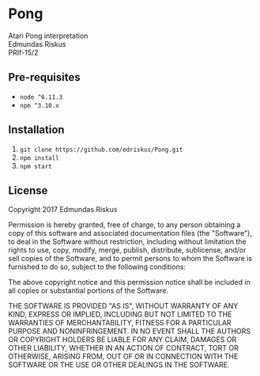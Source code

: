 # Pong
Atari Pong interpretation<br>
Edmundas Riskus<br>
PRIf-15/2

## Pre-requisites
- `node ^6.11.3`
- `npm ^3.10.x`

## Installation
1. `git clone https://github.com/edriskus/Pong.git`
2. `npm install`
3. `npm start`

## License
Copyright 2017 Edmundas Riskus

Permission is hereby granted, free of charge, to any person obtaining a copy of this software and associated documentation files (the "Software"), to deal in the Software without restriction, including without limitation the rights to use, copy, modify, merge, publish, distribute, sublicense, and/or sell copies of the Software, and to permit persons to whom the Software is furnished to do so, subject to the following conditions:

The above copyright notice and this permission notice shall be included in all copies or substantial portions of the Software.

THE SOFTWARE IS PROVIDED "AS IS", WITHOUT WARRANTY OF ANY KIND, EXPRESS OR IMPLIED, INCLUDING BUT NOT LIMITED TO THE WARRANTIES OF MERCHANTABILITY, FITNESS FOR A PARTICULAR PURPOSE AND NONINFRINGEMENT. IN NO EVENT SHALL THE AUTHORS OR COPYRIGHT HOLDERS BE LIABLE FOR ANY CLAIM, DAMAGES OR OTHER LIABILITY, WHETHER IN AN ACTION OF CONTRACT, TORT OR OTHERWISE, ARISING FROM, OUT OF OR IN CONNECTION WITH THE SOFTWARE OR THE USE OR OTHER DEALINGS IN THE SOFTWARE.

